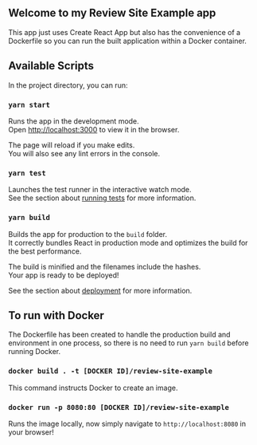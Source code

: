 ## Welcome to my Review Site Example app

This app just uses Create React App but also has the convenience of a Dockerfile so you can run the built application within a Docker container.

## Available Scripts

In the project directory, you can run:

### `yarn start`

Runs the app in the development mode.<br />
Open [http://localhost:3000](http://localhost:3000) to view it in the browser.

The page will reload if you make edits.<br />
You will also see any lint errors in the console.

### `yarn test`

Launches the test runner in the interactive watch mode.<br />
See the section about [running tests](https://facebook.github.io/create-react-app/docs/running-tests) for more information.

### `yarn build`

Builds the app for production to the `build` folder.<br />
It correctly bundles React in production mode and optimizes the build for the best performance.

The build is minified and the filenames include the hashes.<br />
Your app is ready to be deployed!

See the section about [deployment](https://facebook.github.io/create-react-app/docs/deployment) for more information.

## To run with Docker

The Dockerfile has been created to handle the production build and environment in one process, so there is no need to run `yarn build` before running Docker.

### `docker build . -t [DOCKER ID]/review-site-example`

This command instructs Docker to create an image.

### `docker run -p 8080:80 [DOCKER ID]/review-site-example`

Runs the image locally, now simply navigate to `http://localhost:8080` in your browser!

